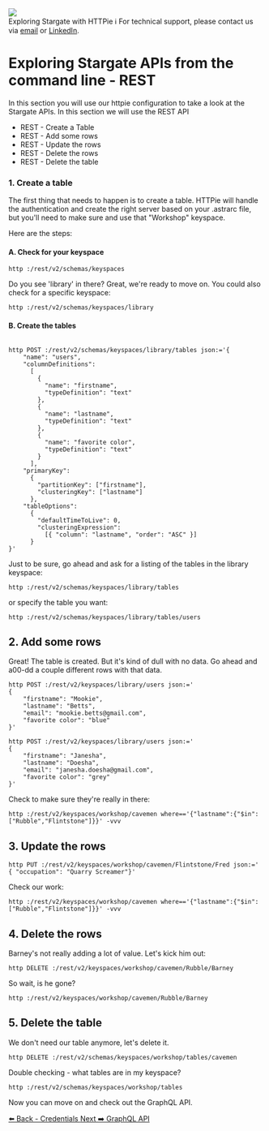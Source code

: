 <!-- TOP -->
<div class="top">
  <img src="https://datastax-academy.github.io/katapod-shared-assets/images/ds-academy-logo.svg" />
  <div class="scenario-title-section">
    <span class="scenario-title">Exploring Stargate with HTTPie</span>
    <span class="scenario-subtitle">ℹ️ For technical support, please contact us via <a href="mailto:kirsten.hunter@datastax.com">email</a> or <a href="https://linkedin.com/in/synedra">LinkedIn</a>.</span>
  </div>
</div>

# Exploring Stargate APIs from the command line - REST

In this section you will use our httpie configuration to take a look at the Stargate APIs. In this section we will use the REST API

- REST - Create a Table
- REST - Add some rows
- REST - Update the rows
- REST - Delete the rows
- REST - Delete the table

### 1. Create a table

The first thing that needs to happen is to create a table. HTTPie will handle the authentication and create the right server based on your .astrarc file, but you'll need to make sure and use that "Workshop" keyspace.

Here are the steps:

#### A. Check for your keyspace

```
http :/rest/v2/schemas/keyspaces

```

Do you see 'library' in there? Great, we're ready to move on. You could also check for a specific keyspace:

```
http :/rest/v2/schemas/keyspaces/library
```

#### B. Create the tables

```

http POST :/rest/v2/schemas/keyspaces/library/tables json:='{
	"name": "users",
	"columnDefinitions":
	  [
        {
	      "name": "firstname",
	      "typeDefinition": "text"
	    },
        {
	      "name": "lastname",
	      "typeDefinition": "text"
	    },
        {
	      "name": "favorite color",
	      "typeDefinition": "text"
	    }
	  ],
	"primaryKey":
	  {
	    "partitionKey": ["firstname"],
	    "clusteringKey": ["lastname"]
	  },
	"tableOptions":
	  {
	    "defaultTimeToLive": 0,
	    "clusteringExpression":
	      [{ "column": "lastname", "order": "ASC" }]
	  }
}'
```

Just to be sure, go ahead and ask for a listing of the tables in the library keyspace:

```
http :/rest/v2/schemas/keyspaces/library/tables
```

or specify the table you want:
```
http :/rest/v2/schemas/keyspaces/library/tables/users
```

## 2. Add some rows

Great! The table is created. But it's kind of dull with no data. Go ahead and a00-dd a couple different rows with that data.

```
http POST :/rest/v2/keyspaces/library/users json:='
{
    "firstname": "Mookie",
    "lastname": "Betts",
    "email": "mookie.betts@gmail.com",
    "favorite color": "blue"
}'
```

```
http POST :/rest/v2/keyspaces/library/users json:='
{
    "firstname": "Janesha",
    "lastname": "Doesha",
    "email": "janesha.doesha@gmail.com",
    "favorite color": "grey"
}'
```

Check to make sure they're really in there:

```
http :/rest/v2/keyspaces/workshop/cavemen where=='{"lastname":{"$in":["Rubble","Flintstone"]}}' -vvv
```

## 3. Update the rows

```
http PUT :/rest/v2/keyspaces/workshop/cavemen/Flintstone/Fred json:='
{ "occupation": "Quarry Screamer"}'
```

Check our work:

```
http :/rest/v2/keyspaces/workshop/cavemen where=='{"lastname":{"$in":["Rubble","Flintstone"]}}' -vvv
```

## 4. Delete the rows

Barney's not really adding a lot of value. Let's kick him out:

```
http DELETE :/rest/v2/keyspaces/workshop/cavemen/Rubble/Barney
```

So wait, is he gone?

```
http :/rest/v2/keyspaces/workshop/cavemen/Rubble/Barney
```

## 5. Delete the table

We don't need our table anymore, let's delete it.

```
http DELETE :/rest/v2/schemas/keyspaces/workshop/tables/cavemen
```

Double checking - what tables are in my keyspace?

```
http :/rest/v2/schemas/keyspaces/workshop/tables
```

Now you can move on and check out the GraphQL API.

<div id="navigation-bottom" class="navigation-bottom">
 <a href='command:katapod.loadPage?[{"step":"step2"}]'
   class="btn btn-dark navigation-bottom-left">⬅️ Back - Credentials
 </a>
 <a href='command:katapod.loadPage?[{"step":"step4"}]'
    class="btn btn-dark navigation-bottom-right">Next ➡️ GraphQL API
  </a>
</div>
